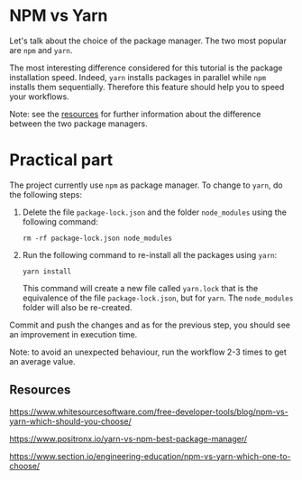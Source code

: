 # NPM vs Yarn

Let's talk about the choice of the package manager. The two most popular are `npm` and `yarn`.

The most interesting difference considered for this tutorial is the package installation speed. Indeed, `yarn` installs packages in parallel while `npm` installs them sequentially. Therefore this feature should help you to speed your workflows.

Note: see the [resources](#resources) for further information about the difference between the two package managers.

# Practical part

The project currently use `npm` as package manager. To change to `yarn`, do the following steps:

1. Delete the file `package-lock.json` and the folder `node_modules` using the following command:
   
   ```
   rm -rf package-lock.json node_modules
   ```
2. Run the following command to re-install all the packages using `yarn`:

    ```
    yarn install
    ```

    This command will create a new file called `yarn.lock` that is the equivalence of the file `package-lock.json`, but for `yarn`. The `node_modules` folder will also be re-created.

Commit and push the changes and as for the previous step, you should see an improvement in execution time.

Note: to avoid an unexpected behaviour, run the workflow 2-3 times to get an average value.

## <a id="resources"/>Resources

https://www.whitesourcesoftware.com/free-developer-tools/blog/npm-vs-yarn-which-should-you-choose/

https://www.positronx.io/yarn-vs-npm-best-package-manager/

https://www.section.io/engineering-education/npm-vs-yarn-which-one-to-choose/